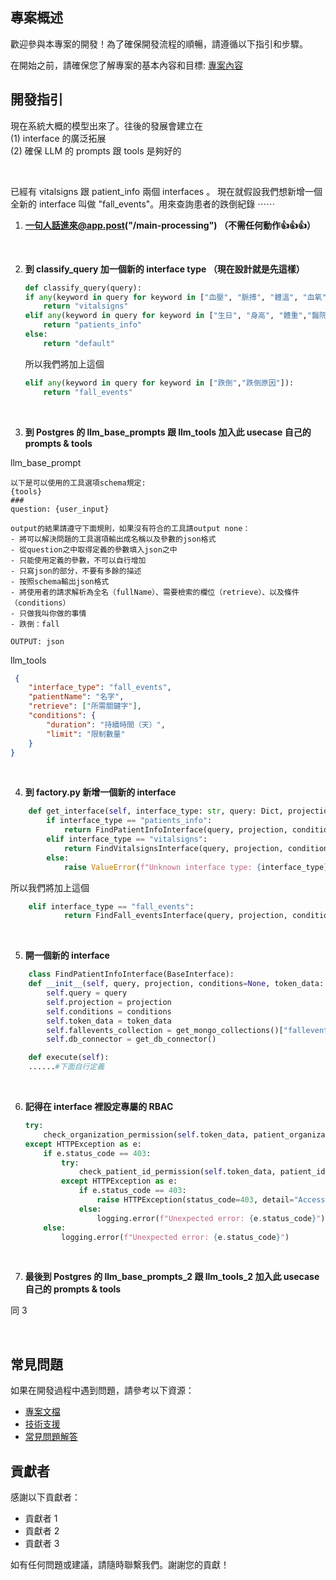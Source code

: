 ## 專案概述
歡迎參與本專案的開發！為了確保開發流程的順暢，請遵循以下指引和步驟。

在開始之前，請確保您了解專案的基本內容和目標: [專案內容](https://gitlab.smart-aging.tech/ds/infrastructure/jubo-nis-llm-data-interface/-/blob/add-official-auth/README.md)

  
## 開發指引

現在系統大概的模型出來了。往後的發展會建立在
<br>
(1) interface 的廣泛拓展
<br>
(2) 確保 LLM 的 prompts 跟 tools 是夠好的

<br>

已經有 vitalsigns 跟 patient_info 兩個 interfaces 。
現在就假設我們想新增一個全新的 interface 叫做 "fall_events"。用來查詢患者的跌倒紀錄 ⋯⋯

1. **一句人話進來@app.post("/main-processing") （不需任何動作👍👍👍）** 

<br>


2. **到 classify_query 加一個新的 interface type （現在設計就是先這樣）**
     
    ```python
    def classify_query(query):
    if any(keyword in query for keyword in ["血壓", "脈搏", "體溫", "血氧"]):
        return "vitalsigns"
    elif any(keyword in query for keyword in ["生日", "身高", "體重","醫院","血型"]):
        return "patients_info"
    else:
        return "default"
    ```
    
    所以我們將加上這個

    ```python
    elif any(keyword in query for keyword in ["跌倒","跌倒原因"]):
        return "fall_events"
    ```

<br>

3. **到 Postgres 的 llm_base_prompts 跟 llm_tools 加入此 usecase 自己的 prompts & tools**


llm_base_prompt
```
以下是可以使用的工具選項schema規定:
{tools}
###
question: {user_input}

output的結果請遵守下面規則，如果沒有符合的工具請output none：
- 將可以解決問題的工具選項輸出成名稱以及參數的json格式
- 從question之中取得定義的參數填入json之中
- 只能使用定義的參數，不可以自行增加
- 只寫json的部分，不要有多餘的描述
- 按照schema輸出json格式
- 將使用者的請求解析為全名（fullName）、需要檢索的欄位（retrieve）、以及條件（conditions）
- 只做我叫你做的事情
- 跌倒：fall

OUTPUT: json
```

llm_tools
```json
 {
    "interface_type": "fall_events",
    "patientName": "名字",
    "retrieve": ["所需關鍵字"],
    "conditions": {
        "duration": "持續時間（天）",
        "limit": "限制數量"
    }
}
```

<br>

4. **到 factory.py 新增一個新的 interface**

```python
    def get_interface(self, interface_type: str, query: Dict, projection: Dict = None, conditions: Optional[Dict] = None, token_data: TokenData = None) -> BaseInterface:
        if interface_type == "patients_info":
            return FindPatientInfoInterface(query, projection, conditions, token_data)
        elif interface_type == "vitalsigns":
            return FindVitalsignsInterface(query, projection, conditions, token_data)
        else:
            raise ValueError(f"Unknown interface type: {interface_type}")
```
    
所以我們將加上這個

```python
    elif interface_type == "fall_events":
            return FindFall_eventsInterface(query, projection, conditions, token_data)
```
     
<br>

5. **開一個新的 interface**

```python
    class FindPatientInfoInterface(BaseInterface):
    def __init__(self, query, projection, conditions=None, token_data: TokenData = None):
        self.query = query
        self.projection = projection
        self.conditions = conditions
        self.token_data = token_data
        self.fallevents_collection = get_mongo_collections()["fallevents"]
        self.db_connector = get_db_connector()

    def execute(self):
    ......#下面自行定義
```

<br>

6. **記得在 interface 裡設定專屬的 RBAC**

    ```python
    try:
        check_organization_permission(self.token_data, patient_organization_str)
    except HTTPException as e:
        if e.status_code == 403:
            try:
                check_patient_id_permission(self.token_data, patient_id_str)
            except HTTPException as e:
                if e.status_code == 403:
                    raise HTTPException(status_code=403, detail="Access denied")
                else:
                    logging.error(f"Unexpected error: {e.status_code}")
        else:
            logging.error(f"Unexpected error: {e.status_code}")
    ```
<br>

7. **最後到 Postgres 的 llm_base_prompts_2 跟 llm_tools_2 加入此 usecase 自己的 prompts & tools**

同 3

<br>

## 常見問題

如果在開發過程中遇到問題，請參考以下資源：
- [專案文檔](https://gitlab.com/username/repository/-/wikis/home)
- [技術支援](mailto:support@example.com)
- [常見問題解答](https://gitlab.com/username/repository/-/issues)

## 貢獻者

感謝以下貢獻者：
- 貢獻者 1
- 貢獻者 2
- 貢獻者 3

如有任何問題或建議，請隨時聯繫我們。謝謝您的貢獻！
